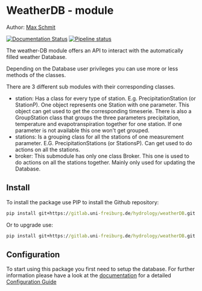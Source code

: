 # WeatherDB - module


Author: [Max Schmit](https://github.com/maxschmi)

[![Documentation Status](https://readthedocs.org/projects/weatherdb/badge/?version=latest)](https://weatherdb.readthedocs.io/en/latest/?badge=latest)
[![Pipeline status](https://gitlab.uni-freiburg.de/hydrology/weatherDB/badges/master/pipeline.svg?ignore_skipped=true)](https://gitlab.uni-freiburg.de/hydrology/weatherDB/badges/master?ignore_skipped=true) 

The weather-DB module offers an API to interact with the automatically filled weather Database.

Depending on the Database user privileges you can use more or less methods of the classes.

There are 3 different sub modules with their corresponding classes.

- station:
Has a class for every type of station. E.g. PrecipitationStation (or StationP). 
One object represents one Station with one parameter. 
This object can get used to get the corresponding timeserie.
There is also a GroupStation class that groups the three parameters precipitation, temperature and evapotranspiration together for one station. If one parameter is not available this one won't get grouped.
- stations:
Is a grouping class for all the stations of one measurement parameter. E.G. PrecipitationStations (or StationsP).
Can get used to do actions on all the stations.
- broker:
This submodule has only one class Broker. This one is used to do actions on all the stations together. Mainly only used for updating the Database.

## Install

To install the package use PIP to install the Github repository:

```cmd
pip install git+https://gitlab.uni-freiburg.de/hydrology/weatherDB.git
```

Or to upgrade use:

```cmd
pip install git+https://gitlab.uni-freiburg.de/hydrology/weatherDB.git --upgrade
```

## Configuration

To start using this package you first need to setup the database. For further information please have a look at the [documentation](https://weatherdb.readthedocs.io/latest/) for a detailed [Configuration Guide](https://weatherdb.readthedocs.io/latest/setup/Configuration.html)

